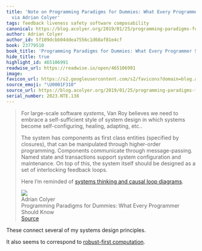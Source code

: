 ```yaml
---
title: 'Note on Programming Paradigms for Dummies: What Every Programmer Should Know
  via Adrian Colyer'
tags: feedback liveness safety software composability
canonical: https://blog.acolyer.org/2019/01/25/programming-paradigms-for-dummies-what-every-programmer-should-know/
author: Adrian Colyer
author_id: 5f109dcbb04ddea7556c1d68af81e4cf
book: 23779510
book_title: 'Programming Paradigms for Dummies: What Every Programmer Should Know'
hide_title: true
highlight_id: 465106991
readwise_url: https://readwise.io/open/465106991
image:
favicon_url: https://s2.googleusercontent.com/s2/favicons?domain=blog.acolyer.org
source_emoji: "\U0001F310"
source_url: https://blog.acolyer.org/2019/01/25/programming-paradigms-for-dummies-what-every-programmer-should-know/#:~:text=For%20large-scale%20software,%28https%3A%2F%2Fthesystemsthinker.com%2Fguidelines-for-drawing-causal-loop-diagrams-2%2F%29.
serial_number: 2023.NTE.138
---
```

> For large-scale software *systems*, Van Roy believes we need to embrace a self-sufficient style of system design in which systems become self-configuring, healing, adapting, etc..
> 
> The system has components as first class entities (specified by closures), that can be manipulated through higher-order programming. Components communicate through message-passing. Named state and transactions support system configuration and maintenance. On top of this, the system itself should be designed as a set of interlocking feedback loops.
> 
> Here I’m reminded of [systems thinking and causal loop diagrams](https://thesystemsthinker.com/guidelines-for-drawing-causal-loop-diagrams-2/).
> <div class="quoteback-footer"><div class="quoteback-avatar"><img class="mini-favicon" src="https://s2.googleusercontent.com/s2/favicons?domain=blog.acolyer.org"></div><div class="quoteback-metadata"><div class="metadata-inner"><span style="display:none">FROM:</span><div aria-label="Adrian Colyer" class="quoteback-author"> Adrian Colyer</div><div aria-label="Programming Paradigms for Dummies: What Every Programmer Should Know" class="quoteback-title"> Programming Paradigms for Dummies: What Every Programmer Should Know</div></div></div><div class="quoteback-backlink"><a target="_blank" aria-label="go to the full text of this quotation" rel="noopener" href="https://blog.acolyer.org/2019/01/25/programming-paradigms-for-dummies-what-every-programmer-should-know/#:~:text=For%20large-scale%20software,%28https%3A%2F%2Fthesystemsthinker.com%2Fguidelines-for-drawing-causal-loop-diagrams-2%2F%29." class="quoteback-arrow"> Source</a></div></div>

These connect several of my systems design principles.

It also seems to correspond to [robust-first computation](https://www.joshbeckman.org/notes/688698718).